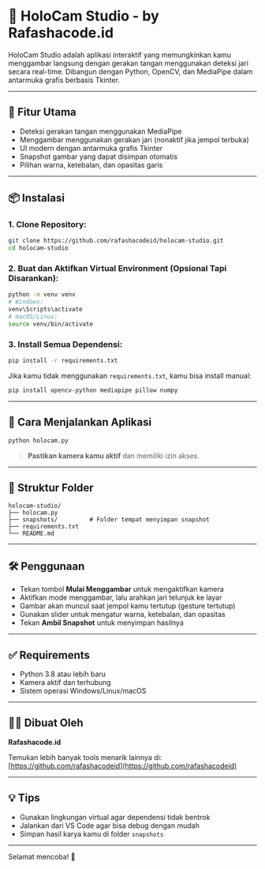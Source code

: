 # 🧠 HoloCam Studio - by Rafashacode.id

HoloCam Studio adalah aplikasi interaktif yang memungkinkan kamu menggambar langsung dengan gerakan tangan menggunakan deteksi jari secara real-time. Dibangun dengan Python, OpenCV, dan MediaPipe dalam antarmuka grafis berbasis Tkinter.

---

## 🎯 Fitur Utama

* Deteksi gerakan tangan menggunakan MediaPipe
* Menggambar menggunakan gerakan jari (nonaktif jika jempol terbuka)
* UI modern dengan antarmuka grafis Tkinter
* Snapshot gambar yang dapat disimpan otomatis
* Pilihan warna, ketebalan, dan opasitas garis

---

## 📦 Instalasi

### 1. Clone Repository:

```bash
git clone https://github.com/rafashacodeid/holocam-studio.git
cd holocam-studio
```

### 2. Buat dan Aktifkan Virtual Environment (Opsional Tapi Disarankan):

```bash
python -m venv venv
# Windows:
venv\Scripts\activate
# macOS/Linux:
source venv/bin/activate
```

### 3. Install Semua Dependensi:

```bash
pip install -r requirements.txt
```

Jika kamu tidak menggunakan `requirements.txt`, kamu bisa install manual:

```bash
pip install opencv-python mediapipe pillow numpy
```

---

## 🚀 Cara Menjalankan Aplikasi

```bash
python holocam.py
```

> **Pastikan kamera kamu aktif** dan memiliki izin akses.

---

## 📁 Struktur Folder

```
holocam-studio/
├── holocam.py
├── snapshots/         # Folder tempat menyimpan snapshot
├── requirements.txt
└── README.md
```

---

## 🛠️ Penggunaan

* Tekan tombol **Mulai Menggambar** untuk mengaktifkan kamera
* Aktifkan mode menggambar, lalu arahkan jari telunjuk ke layar
* Gambar akan muncul saat jempol kamu tertutup (gesture tertutup)
* Gunakan slider untuk mengatur warna, ketebalan, dan opasitas
* Tekan **Ambil Snapshot** untuk menyimpan hasilnya

---

## ✅ Requirements

* Python 3.8 atau lebih baru
* Kamera aktif dan terhubung
* Sistem operasi Windows/Linux/macOS

---

## 🧑‍💻 Dibuat Oleh

**Rafashacode.id**

Temukan lebih banyak tools menarik lainnya di: [https://github.com/rafashacodeid](https://github.com/rafashacodeid)

---

## 💡 Tips

* Gunakan lingkungan virtual agar dependensi tidak bentrok
* Jalankan dari VS Code agar bisa debug dengan mudah
* Simpan hasil karya kamu di folder `snapshots`

---

Selamat mencoba! 🚀
